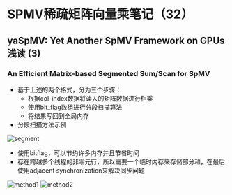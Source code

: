 # SPMV稀疏矩阵向量乘笔记（32）
## yaSpMV: Yet Another SpMV Framework on GPUs  浅读 (3)
### **An Efficient Matrix-based Segmented Sum/Scan for SpMV**
* 基于上述的两个格式，分为三个步骤：
    * 根据col_index数据将读入的矩阵数据进行相乘
    * 使用bit_flag数组进行分段扫描算法
    * 将结果写回到全局内存
* 分段扫描方法示例

![segment](/mymd/学习日记-spmv（32）/segment%20scan.png)
* 使用bitflag，可以节约许多内存并且节省时间
* 存在跨越多个线程的非零元行，所以需要一个临时内存来存储部分和，在最后使用adjacent synchronization来解决同步问题

![method1](/mymd/学习日记-spmv（32）/method1.png)
![method2](/mymd/学习日记-spmv（32）/method2.png)